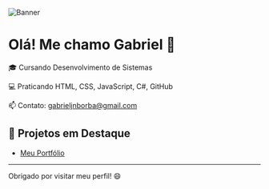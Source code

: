 ![Banner](banner2.gif)

# Olá! Me chamo Gabriel 👋

🎓 Cursando Desenvolvimento de Sistemas 

💻 Praticando HTML, CSS, JavaScript, C#, GitHub  

📫 Contato: gabrieljnborba@gmail.com  

## 🚀 Projetos em Destaque

- [Meu Portfólio](https://joaosilva.github.io)

---

Obrigado por visitar meu perfil! 😄
